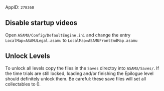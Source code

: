AppID: `278360`


Disable startup videos
----------------------

Open `ASAMU/Config/DefaultEngine.ini` and change the entry `LocalMap=ASAMULegal.asamu` to `LocalMap=ASAMUFrontEndMap.asamu`


Unlock Levels
-------------

To unlock all levels copy the files in the `Saves` directoy into `ASAMU/Saves/`.
If the time trials are still locked, loading and/or finishing the Epilogue level should definitely unlock them.
Be careful: these save files will set all collectables to 0.

